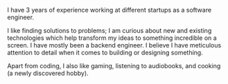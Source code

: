 I have 3 years of experience working at different startups as a software engineer.

I like finding solutions to problems; I am curious about new and existing technologies which help transform my ideas to something incredible on a screen.
I have mostly been a backend engineer. I believe I have meticulous attention to detail when it comes to building or designing something.

Apart from coding, I also like gaming, listening to audiobooks, and cooking (a newly discovered hobby).
